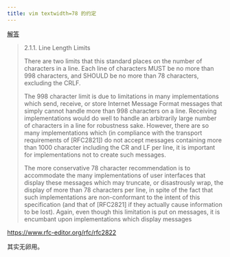 ```yaml
---
title: vim textwidth=78 的约定
---
```



[解答](http://stackoverflow.com/questions/28026110/what-is-the-reason-origin-of-textwidth-78-rather-than-80)

> 2.1.1. Line Length Limits
>
>  There are two limits that this standard places on the number of
>  characters in a line. Each line of characters MUST be no more than
>  998 characters, and SHOULD be no more than 78 characters, excluding
>  the CRLF.
>
>  The 998 character limit is due to limitations in many implementations
>  which send, receive, or store Internet Message Format messages that
>  simply cannot handle more than 998 characters on a line. Receiving
>  implementations would do well to handle an arbitrarily large number
>  of characters in a line for robustness sake. However, there are so
>  many implementations which (in compliance with the transport
>  requirements of [RFC2821]) do not accept messages containing more
>  than 1000 character including the CR and LF per line, it is important
>  for implementations not to create such messages.
>
>  The more conservative 78 character recommendation is to accommodate
>  the many implementations of user interfaces that display these
>  messages which may truncate, or disastrously wrap, the display of
>  more than 78 characters per line, in spite of the fact that such
>  implementations are non-conformant to the intent of this
>  specification (and that of [RFC2821] if they actually cause
>  information to be lost). Again, even though this limitation is put on
>  messages, it is encumbant upon implementations which display messages

https://www.rfc-editor.org/rfc/rfc2822

其实无卵用。

